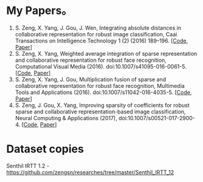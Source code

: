 # My Papers。

1. S. Zeng, X. Yang, J. Gou, J. Wen, Integrating absolute distances in collaborative representation for robust image classification, Caai Transactions on Intelligence Technology 1 (2) (2016) 189–196. [[Code](https://github.com/zengsn/researches/tree/master/2016-caai-trit-crc-abs-fusion), [Paper](http://www.sciencedirect.com/science/article/pii/S2468232216300294)]
2. S. Zeng, X. Yang, Weighted average integration of sparse representation and collaborative representation for robust face recognition, Computational Visual Media (2016). doi:10.1007/s41095-016-0061-5. [[Code](https://github.com/zengsn/researches/tree/master/2016-cvmj-wscrc), [Paper](http://link.springer.com/article/10.1007/s41095-016-0061-5)]
3. S. Zeng, X. Yang, J. Gou, Multiplication fusion of sparse and collaborative representation for robust face recognition, Multimedia Tools and Applications (2016). doi:10.1007/s11042-016-4035-5. [[Code](https://github.com/zengsn/researches/tree/master/2016-mtap-multiplication), [Paper](http://link.springer.com/article/10.1007/s11042-016-4035-5)]
4. S. Zeng, J. Gou, X. Yang, Improving sparsity of coefficients for robust sparse and collaborative representation-based image classification, Neural Computing & Applications (2017), doi:10.1007/s00521-017-2900-4. [[Code](https://github.com/zengsn/researches/tree/master/2017-ncaa-square-sparsity), [Paper](https://link.springer.com/article/10.1007/s00521-017-2900-4)]

# Dataset copies

 Senthil IRTT 1.2 - https://github.com/zengsn/researches/tree/master/Senthil_IRTT_12


